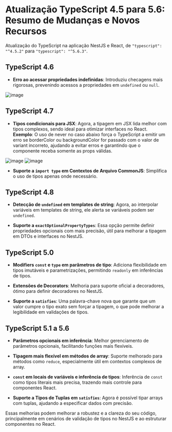 # Atualização TypeScript 4.5 para 5.6: Resumo de Mudanças e Novos Recursos

  

Atualização do TypeScript na aplicação NestJS e React, de `"typescript": "^4.5.2"` para `"typescript": "^5.6.3"`.

  

## TypeScript 4.6

  

-  **Erro ao acessar propriedades indefinidas**: Introduziu checagens mais rigorosas, prevenindo acessos a propriedades em `undefined` ou `null`.

![image](https://github.com/user-attachments/assets/6db3c7cd-9c36-4a0b-8b40-ca7456c2fed3)


## TypeScript 4.7

  

-  **Tipos condicionais para JSX**: Agora, a tipagem em JSX lida melhor com tipos complexos, sendo ideal para otimizar interfaces no React. **Exemplo**: O uso de never no caso abaixo força o TypeScript a emitir um erro se borderColor ou backgroundColor for passado com o valor de variant incorreto, ajudando a evitar erros e garantindo que o componente receba somente as props válidas.









![image](https://github.com/user-attachments/assets/22039e13-b2ab-419c-ba2e-4d0b228e21d4)
![image](https://github.com/user-attachments/assets/4c90fd49-ae9c-47c6-aa97-5c99d5fb1f76)


-  **Suporte a `import type` em Contextos de Arquivo CommonJS**: Simplifica o uso de tipos apenas onde necessário.

  

## TypeScript 4.8

  

-  **Detecção de `undefined` em templates de string**: Agora, ao interpolar variáveis em templates de string, ele alerta se variáveis podem ser `undefined`.

-  **Suporte a `exactOptionalPropertyTypes`**: Essa opção permite definir propriedades opcionais com mais precisão, útil para melhorar a tipagem em DTOs e interfaces no NestJS.

  

## TypeScript 5.0

  

-  **Modifiers `const` e `type` em parâmetros de tipo**: Adiciona flexibilidade em tipos imutáveis e parametrizações, permitindo `readonly` em inferências de tipos.

-  **Extensões de Decorators**: Melhoria para suporte oficial a decoradores, ótimo para definir decoradores no NestJS.

-  **Suporte a `satisfies`**: Uma palavra-chave nova que garante que um valor cumpre o tipo exato sem forçar a tipagem, o que pode melhorar a legibilidade em validações de tipos.

  

## TypeScript 5.1 a 5.6

  

-  **Parâmetros opcionais em inferência**: Melhor gerenciamento de parâmetros opcionais, facilitando funções mais flexíveis.

-  **Tipagem mais flexível em métodos de array**: Suporte melhorado para métodos como `reduce`, especialmente útil em contextos complexos de array.

-  **`const` em locais de variáveis e inferência de tipos**: Inferência de `const` como tipos literais mais precisa, trazendo mais controle para componentes React.

-  **Suporte a Tipos de Tuplas em `satisfies`**: Agora é possível tipar arrays com tuplas, ajudando a especificar dados com precisão.

  

Essas melhorias podem melhorar a robustez e a clareza do seu código, principalmente em cenários de validação de tipos no NestJS e ao estruturar componentes no React.
